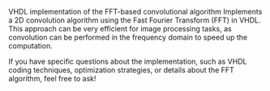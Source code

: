 VHDL implementation of the FFT-based convolutional algorithm
  Implements a 2D convolution algorithm using the Fast Fourier Transform (FFT) in VHDL. 
  This approach can be very efficient for image processing tasks, as convolution can be performed in the frequency domain to speed up the computation.

If you have specific questions about the implementation, such as VHDL coding techniques, optimization strategies, or details about the FFT algorithm, feel free to ask!
